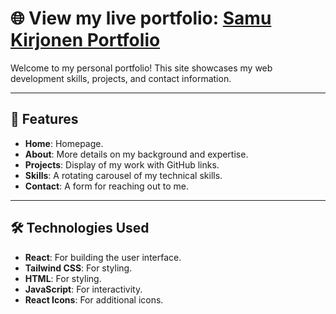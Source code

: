 # 🌐 View my live portfolio: [Samu Kirjonen Portfolio](https://samu-kirjonen-portfolio.netlify.app/)

Welcome to my personal portfolio! This site showcases my web development skills, projects, and contact information.

---

## 🚀 Features

- **Home**: Homepage.
- **About**: More details on my background and expertise.
- **Projects**: Display of my work with GitHub links.
- **Skills**: A rotating carousel of my technical skills.
- **Contact**: A form for reaching out to me.

---

## 🛠 Technologies Used

- **React**: For building the user interface.
- **Tailwind CSS**: For styling.
- **HTML**: For styling.
- **JavaScript**: For interactivity.
- **React Icons**: For additional icons.
